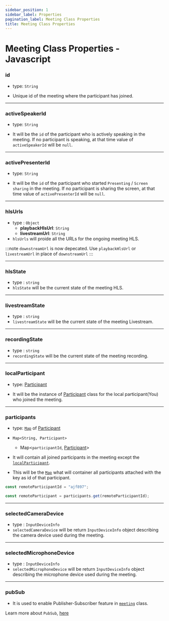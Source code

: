 ```yaml
---
sidebar_position: 1
sidebar_label: Properties
pagination_label: Meeting Class Properties
title: Meeting Class Properties
---
```


# Meeting Class Properties - Javascript

<div class="sdk-api-ref-only-h4">

### id

- type: `String`

- Unique id of the meeting where the participant has joined.

---

### activeSpeakerId

- type: `String`

- It will be the `id` of the participant who is actively speaking in the meeting. If no participant is speaking, at that time value of `activeSpeakerId` will be `null`.

---

### activePresenterId

- type: `String`

- It will be the `id` of the participant who started `Presenting` / `Screen sharing` in the meeting. If no participant is sharing the screen, at that time value of `activePresenterId` will be `null`.

---

### hlsUrls

- type : `Object`
  - **playbackHlsUrl**: `String`
  - **livestreamUrl**: `String`
- `hlsUrls` will proide all the URLs for the ongoing meeting HLS.

:::note
`downstreamUrl` is now depecated. Use `playbackHlsUrl` or `livestreamUrl` in place of `downstreamUrl`
:::

---

### hlsState

- type : `string`
- `hlsState` will be the current state of the meeting HLS.

---

### livestreamState

- type : `string`
- `livestreamState` will be the current state of the meeting Livestream.

---

### recordingState

- type : `string`
- `recordingState` will be the current state of the meeting recording.

---

### localParticipant

- type: [Participant](../participant-class/introduction.md)

- It will be the instance of [Participant](../participant-class/introduction.md) class for the local participant(You) who joined the meeting.

---

### participants

- type: [`Map`](https://developer.mozilla.org/en-US/docs/Web/JavaScript/Reference/Global_Objects/Map) of [Participant](../participant-class/introduction.md)

- `Map<String, Participant>`

  - Map<`participantId`, [Participant](../participant-class/introduction.md)>

- It will contain all joined participants in the meeting except the [`localParticipant`](../participant-class/introduction.md).

- This will be the [`Map`](https://developer.mozilla.org/en-US/docs/Web/JavaScript/Reference/Global_Objects/Map) what will container all participants attached with the key as id of that participant.

```javascript
const remoteParticipantId = "ajf897";

const remoteParticipant = participants.get(remoteParticipantId);
```

---

<!-- ### connections

- type : `Map<String,Connection>`

- Whenever any connection is being made with other meeting using [`meeting.connectTo`](./methods.md#connectto) , it will get stored to connections property of a meeting class. -->

### selectedCameraDevice

- type : `InputDeviceInfo`
- `selectedCameraDevice` will be return `InputDeviceInfo` object describing the camera device used during the meeting.

---

### selectedMicrophoneDevice

- type : `InputDeviceInfo`
- `selectedMicrophoneDevice` will be return `InputDeviceInfo` object describing the microphone device used during the meeting.

---

### pubSub

- It is used to enable Publisher-Subscriber feature in [`meeting`](introduction) class.

Learn more about `PubSub`, [here](./pubsub)

</div>
